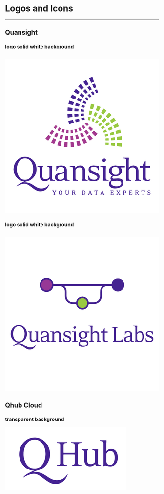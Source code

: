 # Logos and Icons

---

## Quansight
### logo solid white background
![logo transparent background](/docs/source/meta_images/quansight_logo_white.jpg)
---
### logo solid white background
![logo solid background](/docs/source/meta_images/labs_logo_white.jpg)
---
## Qhub Cloud
### transparent background
![logo transparent background](/docs/source/meta_images/qhub_logo.png)

